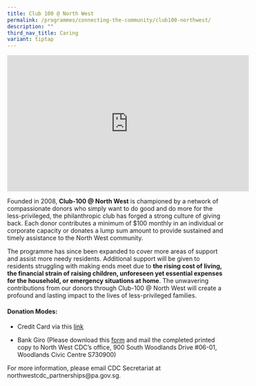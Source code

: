 ```yaml
---
title: Club 100 @ North West
permalink: /programmes/connecting-the-community/club100-northwest/
description: ""
third_nav_title: Caring
variant: tiptap
---
```

<div class="iframe-wrapper">
<iframe height="315" width="560" allowfullscreen="true" frameborder="0" src="https://www.youtube.com/embed/tC43PoH6-ZY?si=FLd2EFase4BRqF7O"></iframe>
</div>
<p>Founded in 2008, <strong>Club-100 @ North West</strong> is championed by
a network of compassionate donors who simply want to do good and do more
for the less-privileged, the philanthropic club has forged a strong culture
of giving back. Each donor contributes a minimum of $100 monthly in an
individual or corporate capacity or donates a lump sum amount to provide
sustained and timely assistance to the North West community.</p>
<p>The programme has since been expanded to cover more areas of support and
assist more needy residents. Additional support will be given to residents
struggling with making ends meet due to <strong>the rising cost of living, the financial strain of raising children, unforeseen yet essential expenses for the household, or emergency situations at home</strong>.
The unwavering contributions from our donors through Club-100 @ North West
will create a profound and lasting impact to the lives of less-privileged
families.</p>
<h4><strong>Donation Modes:</strong></h4>
<ul data-tight="true" class="tight">
<li>
<p>Credit Card via this <a href="go.gov.sg/nw-c100digital" rel="noopener nofollow" target="_blank">link</a>
</p>
</li>
<li>
<p>Bank Giro (Please download this <a href="/files/NWCDC_C100_Donation_Form.pdf" rel="noopener noreferrer nofollow" target="_blank">form</a> and mail the completed
printed copy to North West CDC’s office, 900 South Woodlands Drive #06-01,
Woodlands Civic Centre S730900)</p>
<p></p>
</li>
</ul>
<p>For more information, please email CDC Secretariat at <a rel="noopener noreferrer nofollow" target="_blank">northwestcdc_partnerships@pa.gov.sg</a>.</p>